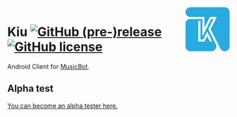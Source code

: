<img src="logo/kiu_noname.png" alt="Kiu Logo" height="100px" align="right"/>

# Kiu [![GitHub (pre-)release](https://img.shields.io/github/release/BjoernPetersen/Kiu/all.svg)](https://github.com/BjoernPetersen/Kiu/releases) [![GitHub license](https://img.shields.io/github/license/BjoernPetersen/Kiu.svg)](https://github.com/BjoernPetersen/Kiu/blob/master/LICENSE)

Android Client for [MusicBot](https://github.com/BjoernPetersen/MusicBot).

## Alpha test

[You can become an alpha tester here.](http://kiu.party)
